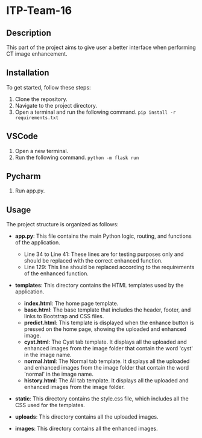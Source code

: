 # ITP-Team-16

## Description

This part of the project aims to give user a better interface when performing CT image enhancement.

## Installation

To get started, follow these steps:

1. Clone the repository.
2. Navigate to the project directory.
3. Open a terminal and run the following command.
   `pip install -r requirements.txt`

## VSCode

1. Open a new terminal.
2. Run the following command.
   `python -m flask run`

## Pycharm

1. Run app.py.

## Usage

The project structure is organized as follows:

-    **app.py**: This file contains the main Python logic, routing, and functions of the application.

     -    Line 34 to Line 41: These lines are for testing purposes only and should be replaced with the correct enhanced function.
     -    Line 129: This line should be replaced according to the requirements of the enhanced function.

-    **templates**: This directory contains the HTML templates used by the application.

     -    **index.html**: The home page template.
     -    **base.html**: The base template that includes the header, footer, and links to Bootstrap and CSS files.
     -    **predict.html**: This template is displayed when the enhance button is pressed on the home page, showing the uploaded and enhanced image.
     -    **cyst.html**: The Cyst tab template. It displays all the uploaded and enhanced images from the image folder that contain the word 'cyst' in the image name.
     -    **normal.html**: The Normal tab template. It displays all the uploaded and enhanced images from the image folder that contain the word 'normal' in the image name.
     -    **history.html**: The All tab template. It displays all the uploaded and enhanced images from the image folder.

-    **static**: This directory contains the style.css file, which includes all the CSS used for the templates.

-    **uploads**: This directory contains all the uploaded images.

-    **images**: This directory contains all the enhanced images.
